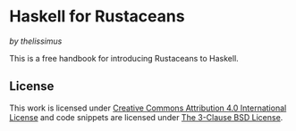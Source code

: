# Haskell for Rustaceans

*by thelissimus*

This is a free handbook for introducing Rustaceans to Haskell.

## License

This work is licensed under [Creative Commons Attribution 4.0 International License](https://creativecommons.org/licenses/by/4.0/) and code snippets are licensed under [The 3-Clause BSD License](https://opensource.org/license/bsd-3-clause).
